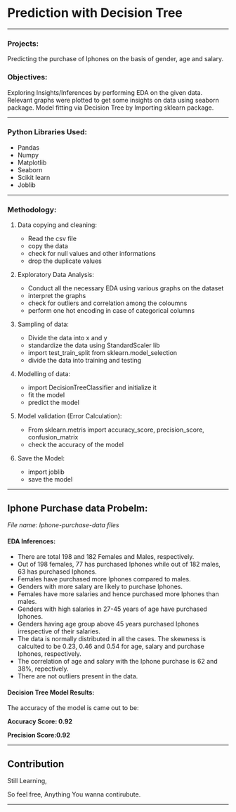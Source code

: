 # Prediction with Decision Tree
***

### Projects:

Predicting the purchase of Iphones on the basis of gender, age and salary.


### Objectives:

Exploring Insights/Inferences by performing EDA on the given data. Relevant graphs were plotted to get some insights on data using seaborn package. Model fitting via Decision Tree by Importing sklearn package. 
***

### Python Libraries Used:
   * Pandas
   * Numpy
   * Matplotlib
   * Seaborn
   * Scikit learn
   * Joblib

***

### Methodology:
 1. Data copying and cleaning:
    * Read the csv file
    * copy the data
    * check for null values and other informations
    * drop the duplicate values
 
 2. Exploratory Data Analysis:
    * Conduct all the necessary EDA using various graphs on the dataset
    * interpret the graphs
    * check for outliers and correlation among the coloumns
    * perform one hot encoding in case of categorical columns

 3. Sampling of data:
    * Divide the data into x and y
    * standardize the data using StandardScaler lib
    * import test_train_split from sklearn.model_selection
    * divide the data into training and testing


  4. Modelling of data:
     * import DecisionTreeClassifier and initialize it
     * fit the model
     * predict the model

  5. Model validation (Error Calculation):
     * From sklearn.metris import accuracy_score, precision_score, confusion_matrix
     * check the accuracy of the model

  6. Save the Model:
     * import joblib
     * save the model

  ***
  ## Iphone Purchase data Probelm: 
  
  *File name: Iphone-purchase-data files*
  
  #### EDA Inferences:
  * There are total 198 and 182 Females and Males, respectively.
  * Out of 198 females, 77 has purchased Iphones while out of 182 males, 63 has purchased Iphones.
  * Females have purchased more Iphones compared to males.
  * Genders with more salary are likely to purchase Iphones.
  * Females have more salaries and hence purchased more Iphones than males.
  * Genders with high salaries in 27-45 years of age have purchased Iphones.
  * Genders having age group above 45 years purchased Iphones irrespective of their salaries.
  * The data is normally distributed in all the cases. The skewness is calculted to be 0.23, 0.46 and 0.54 for age, salary and purchase Iphones, respectively.
  * The correlation of age and salary with the Iphone purchase is 62 and 38%, repectively.
  * There are not outliers present in the data.


 
  #### Decision Tree Model Results:
  The accuracy of the model is came out to be:
  
  **Accuracy Score: 0.92**

  **Precision Score:0.92** 
  
***  


## Contribution

Still Learning,

So feel free, Anything You wanna contirubute.

***
       
      
     
     
     


